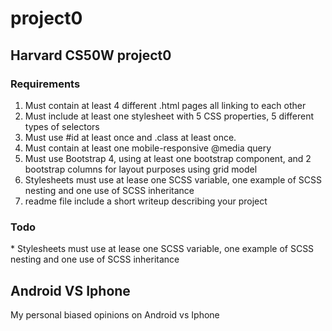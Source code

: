 # project0
<h2>Harvard CS50W project0</h2>
<h3>Requirements</h3>
<ol>
<li> Must contain at least 4 different .html pages all linking to each other</li>
<li> Must include at least one stylesheet with 5 CSS properties, 5 different types of selectors</li>
<li> Must use #id at least once and .class at least once.</li>
<li> Must contain at least one mobile-responsive @media query</li>
<li> Must use Bootstrap 4, using at least one bootstrap component, and 2 bootstrap columns for layout purposes using grid model</li>
<li> Stylesheets must use at lease one SCSS variable, one example of SCSS nesting and one use of SCSS inheritance</li>
<li> readme file include a short writeup describing your project</li>
</ol>
<h3>Todo</h3>
* Stylesheets must use at lease one SCSS variable, one example of SCSS nesting and one use of SCSS inheritance

<h2>Android VS Iphone</h2>
<p>My personal biased opinions on Android vs Iphone</p>
